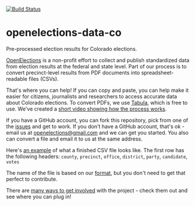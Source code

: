[![Build Status](https://github.com/openelections/openelections-data-co/actions/workflows/data_tests.yml/badge.svg?branch=master)](https://github.com/openelections/openelections-data-co/actions/workflows/data_tests.yml?query=branch%3Amaster)

# openelections-data-co
Pre-processed election results for Colorado elections.

[OpenElections](http://www.openelections.net) is a non-profit effort to collect and publish standardized data from election results at the federal and state level. Part of our process is to convert precinct-level results from PDF documents into spreadsheet-readable files (CSVs).

That's where you can help! If you can copy and paste, you can help make it easier for citizens, journalists and researchers to access accurate data about Colorado elections. To convert PDFs, we use [Tabula](http://tabula.technology), which is free to use. We've created a [short video showing how the process works](https://www.youtube.com/watch?v=of9680dgqIc).

If you have a GitHub account, you can fork this repository, pick from one of the [issues](https://github.com/openelections/openelections-data-co/issues) and get to work. If you don't have a GitHub account, that's ok - email us at openelections@gmail.com and we can get you started. You also can convert a file and email it to us at the same address.

Here's [an example](https://github.com/openelections/openelections-data-co/blob/master/2012/20120612__co__primary__dolores__precinct.csv) of what a finished CSV file looks like. The first row has the following headers: `county`, `precinct`, `office`, `district`, `party`, `candidate`, `votes`

The name of the file is based on our [format](http://docs.openelections.net/archive-standardization/), but you don't need to get that perfect to contribute.

There are [many ways to get involved](http://docs.openelections.net/) with the project - check them out and see where you can plug in!
